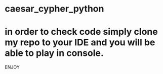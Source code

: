 # caesar_cypher_python
# in order to check code simply clone my repo to your IDE and you will be able to play in console.
ENJOY
